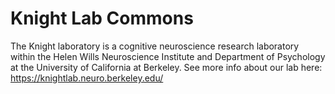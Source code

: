 # Knight Lab Commons

The Knight laboratory is a cognitive neuroscience research laboratory within the Helen Wills Neuroscience Institute and Department of Psychology at the University of California at Berkeley. See more info about our lab here: https://knightlab.neuro.berkeley.edu/


